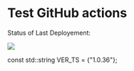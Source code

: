 
# Test GitHub actions

Status of Last Deployement:

<img src="https://github.com/petroborys/VOYAGER-LINUX/workflows/Make-opkg-package/badge.svg?branch=master">


const std::string VER_TS = {"1.0.36"};
